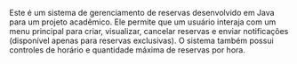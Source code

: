 Este é um sistema de gerenciamento de reservas desenvolvido em Java para um projeto acadêmico. Ele permite que um usuário interaja com um menu principal para criar, visualizar, cancelar reservas e enviar notificações (disponível apenas para reservas exclusivas). O sistema também possui controles de horário e quantidade máxima de reservas por hora.

